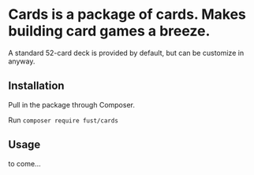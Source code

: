 # Cards is a package of cards. Makes building card games a breeze. 

A standard 52-card deck is provided by default, but can be customize in anyway.

## Installation

Pull in the package through Composer.

Run `composer require fust/cards`


## Usage

to come...

